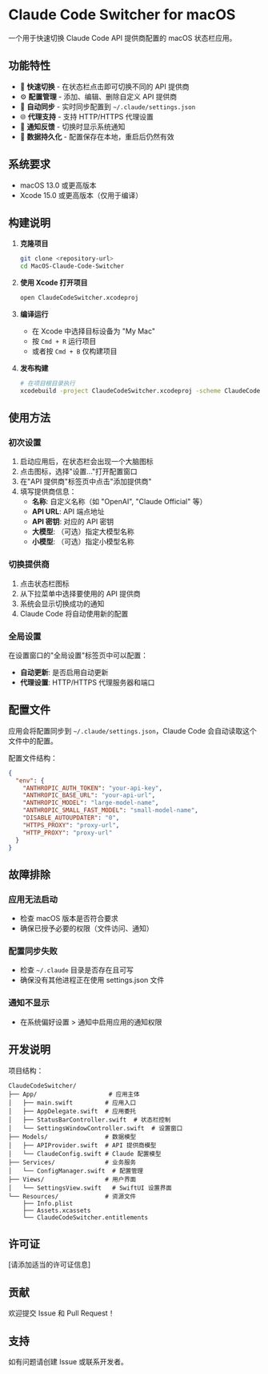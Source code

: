 # Claude Code Switcher for macOS

一个用于快速切换 Claude Code API 提供商配置的 macOS 状态栏应用。

## 功能特性

- 🔄 **快速切换** - 在状态栏点击即可切换不同的 API 提供商
- ⚙️ **配置管理** - 添加、编辑、删除自定义 API 提供商
- 🔄 **自动同步** - 实时同步配置到 `~/.claude/settings.json`
- 🌐 **代理支持** - 支持 HTTP/HTTPS 代理设置
- 🔔 **通知反馈** - 切换时显示系统通知
- 💾 **数据持久化** - 配置保存在本地，重启后仍然有效

## 系统要求

- macOS 13.0 或更高版本
- Xcode 15.0 或更高版本（仅用于编译）

## 构建说明

1. **克隆项目**
   ```bash
   git clone <repository-url>
   cd MacOS-Claude-Code-Switcher
   ```

2. **使用 Xcode 打开项目**
   ```bash
   open ClaudeCodeSwitcher.xcodeproj
   ```

3. **编译运行**
   - 在 Xcode 中选择目标设备为 "My Mac"
   - 按 `Cmd + R` 运行项目
   - 或者按 `Cmd + B` 仅构建项目

4. **发布构建**
   ```bash
   # 在项目根目录执行
   xcodebuild -project ClaudeCodeSwitcher.xcodeproj -scheme ClaudeCodeSwitcher -configuration Release clean build
   ```

## 使用方法

### 初次设置

1. 启动应用后，在状态栏会出现一个大脑图标
2. 点击图标，选择"设置..."打开配置窗口
3. 在"API 提供商"标签页中点击"添加提供商"
4. 填写提供商信息：
   - **名称**: 自定义名称（如 "OpenAI", "Claude Official" 等）
   - **API URL**: API 端点地址
   - **API 密钥**: 对应的 API 密钥
   - **大模型**: （可选）指定大模型名称
   - **小模型**: （可选）指定小模型名称

### 切换提供商

1. 点击状态栏图标
2. 从下拉菜单中选择要使用的 API 提供商
3. 系统会显示切换成功的通知
4. Claude Code 将自动使用新的配置

### 全局设置

在设置窗口的"全局设置"标签页中可以配置：
- **自动更新**: 是否启用自动更新
- **代理设置**: HTTP/HTTPS 代理服务器和端口

## 配置文件

应用会将配置同步到 `~/.claude/settings.json`，Claude Code 会自动读取这个文件中的配置。

配置文件结构：
```json
{
  "env": {
    "ANTHROPIC_AUTH_TOKEN": "your-api-key",
    "ANTHROPIC_BASE_URL": "your-api-url",
    "ANTHROPIC_MODEL": "large-model-name",
    "ANTHROPIC_SMALL_FAST_MODEL": "small-model-name",
    "DISABLE_AUTOUPDATER": "0",
    "HTTPS_PROXY": "proxy-url",
    "HTTP_PROXY": "proxy-url"
  }
}
```

## 故障排除

### 应用无法启动
- 检查 macOS 版本是否符合要求
- 确保已授予必要的权限（文件访问、通知）

### 配置同步失败
- 检查 `~/.claude` 目录是否存在且可写
- 确保没有其他进程正在使用 settings.json 文件

### 通知不显示
- 在系统偏好设置 > 通知中启用应用的通知权限

## 开发说明

项目结构：
```
ClaudeCodeSwitcher/
├── App/                    # 应用主体
│   ├── main.swift         # 应用入口
│   ├── AppDelegate.swift  # 应用委托
│   ├── StatusBarController.swift  # 状态栏控制
│   └── SettingsWindowController.swift  # 设置窗口
├── Models/                # 数据模型
│   ├── APIProvider.swift  # API 提供商模型
│   └── ClaudeConfig.swift # Claude 配置模型
├── Services/              # 业务服务
│   └── ConfigManager.swift  # 配置管理
├── Views/                 # 用户界面
│   └── SettingsView.swift   # SwiftUI 设置界面
└── Resources/             # 资源文件
    ├── Info.plist
    ├── Assets.xcassets
    └── ClaudeCodeSwitcher.entitlements
```

## 许可证

[请添加适当的许可证信息]

## 贡献

欢迎提交 Issue 和 Pull Request！

## 支持

如有问题请创建 Issue 或联系开发者。